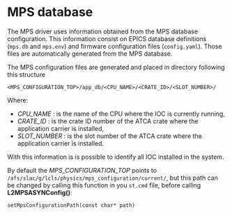 # MPS database

The MPS driver uses information obtained from the MPS database configuration. This information consist on EPICS database definitions (`mps.db` and `mps.env`) and firmware configuration files (`config.yaml`). Those files are automatically generated from the MPS database.

The MPS configuration files are generated and placed in directory following this structure

```
<MPS_CONFIGURATION_TOP>/app_db/<CPU_NAME>/<CRATE_ID>/<SLOT_NUMBER>/
```

Where:
- *CPU_NAME*    : is the name of the CPU where the IOC is currently running,
- *CRATE_ID*    : is the crate ID number of the ATCA crate where the application carrier is installed,
- *SLOT_NUMBER* : is the slot number of the ATCA crate where the application carrier is installed.

With this information is is possible to identify all IOC installed in the system.

By default the *MPS_CONFIGURATION_TOP* points to `/afs/slac/g/lcls/physics/mps_configuration/current/`, but this path can be changed by calling this function in you `st.cmd` file, before calling **L2MPSASYNConfig()**:

```
setMpsConfigurationPath(const char* path)
```